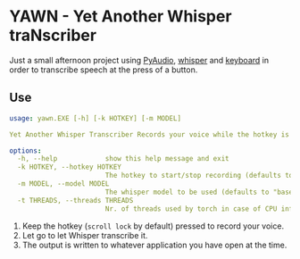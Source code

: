 # YAWN - Yet Another Whisper traNscriber

Just a small afternoon project using [PyAudio](https://pypi.org/project/PyAudio/), [whisper](https://github.com/openai/whisper) and [keyboard](https://github.com/boppreh/keyboard) in order to transcribe speech at the press of a button.

## Use
```yaml
usage: yawn.EXE [-h] [-k HOTKEY] [-m MODEL]

Yet Another Whisper Transcriber Records your voice while the hotkey is pressed, transcribes it, then writes it to whatever window you have open.

options:
  -h, --help            show this help message and exit
  -k HOTKEY, --hotkey HOTKEY
                        The hotkey to start/stop recording (defaults to "scroll lock")
  -m MODEL, --model MODEL
                        The whisper model to be used (defaults to "base.en")
  -t THREADS, --threads THREADS
                        Nr. of threads used by torch in case of CPU inference
```


1. Keep the hotkey (`scroll lock` by default) pressed to record your voice.
2. Let go to let Whisper transcribe it.
3. The output is written to whatever application you have open at the time.
